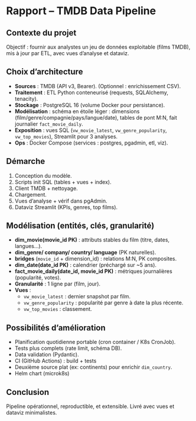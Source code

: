 # Rapport – TMDB Data Pipeline

## Contexte du projet
Objectif : fournir aux analystes un jeu de données exploitable (films TMDB), mis à jour par ETL, avec vues d’analyse et dataviz.

## Choix d’architecture
- **Sources** : TMDB (API v3, Bearer). (Optionnel : enrichissement CSV).
- **Traitement** : ETL Python conteneurisé (requests, SQLAlchemy, tenacity).
- **Stockage** : PostgreSQL 16 (volume Docker pour persistance).
- **Modélisation** : schéma en étoile léger : dimensions (film/genre/compagnie/pays/langue/date), tables de pont M:N, fait journalier `fact_movie_daily`.
- **Exposition** : vues SQL (`vw_movie_latest`, `vw_genre_popularity`, `vw_top_movies`), Streamlit pour 3 analyses.
- **Ops** : Docker Compose (services : postgres, pgadmin, etl, viz).

## Démarche
1. Conception du modèle.
2. Scripts init SQL (tables + vues + index).
3. Client TMDB + nettoyage.
4. Chargement.
5. Vues d’analyse + vérif dans pgAdmin.
6. Dataviz Streamlit (KPIs, genres, top films).

## Modélisation (entités, clés, granularité)
- **dim_movie(movie_id PK)** : attributs stables du film (titre, dates, langues…).
- **dim_genre/ company/ country/ language** (PK naturelles).
- **bridges** (`movie_id` + dimension_id) : relations M:N, PK composites.
- **dim_date(date_id PK)** : calendrier (préchargé sur ~5 ans).
- **fact_movie_daily(date_id, movie_id PK)** : métriques journalières (popularité, votes).
- **Granularité** : 1 ligne par (film, jour).
- **Vues** :
  - `vw_movie_latest` : dernier snapshot par film.
  - `vw_genre_popularity` : popularité par genre à date la plus récente.
  - `vw_top_movies` : classement.

## Possibilités d’amélioration
- Planification quotidienne portable (cron container / K8s CronJob).
- Tests plus complets (rate limit, schéma DB).
- Data validation (Pydantic).
- CI (GitHub Actions) : build + tests
- Deuxième source plat (ex: continents) pour enrichir `dim_country`.
- Helm chart (microk8s)

## Conclusion
Pipeline opérationnel, reproductible, et extensible. Livré avec vues et dataviz minimalistes.
